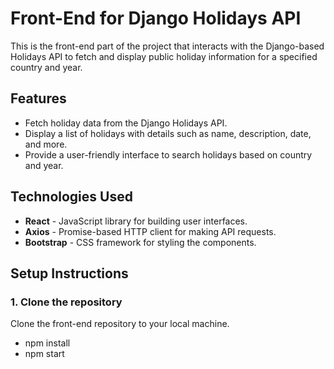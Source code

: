 # Front-End for Django Holidays API

This is the front-end part of the project that interacts with the Django-based Holidays API to fetch and display public holiday information for a specified country and year.

## Features

- Fetch holiday data from the Django Holidays API.
- Display a list of holidays with details such as name, description, date, and more.
- Provide a user-friendly interface to search holidays based on country and year.

## Technologies Used

- **React** - JavaScript library for building user interfaces.
- **Axios** - Promise-based HTTP client for making API requests.
- **Bootstrap** - CSS framework for styling the components.

## Setup Instructions

### 1. Clone the repository

Clone the front-end repository to your local machine.

- npm install
- npm start
